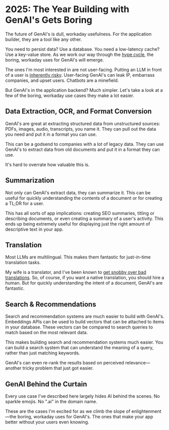 # 2025: The Year Building with GenAI's Gets Boring

The future of GenAI's is dull, workaday usefulness. For the application builder, they are a tool like any other.

You need to persist data? Use a database. You need a low-latency cache? Use a key-value store. As we work our way through the [hype cycle](https://en.wikipedia.org/wiki/Gartner_hype_cycle), the boring, workaday uses for GenAI's will emerge.

The ones I'm most interested in are not user-facing. Putting an LLM in front of a user is [inherently risky](https://www.lbc.co.uk/news/googles-ai-chatbot-gemini-tells-user-to-please-die-and-you-are-a-burden-on-socie/). User-facing GenAI's can leak IP, embarrass companies, and upset users. Chatbots are a minefield.

But GenAI's in the application backend? Much simpler. Let's take a look at a few of the boring, workaday use cases they make a lot easier.

## Data Extraction, OCR, and Format Conversion

GenAI's are great at extracting structured data from unstructured sources: PDFs, images, audio, transcripts, you name it. They can pull out the data you need and put it in a format you can use.

This can be a godsend to companies with a lot of legacy data. They can use GenAI's to extract data from old documents and put it in a format they can use.

It's hard to overrate how valuable this is.

## Summarization

Not only can GenAI's extract data, they can summarize it. This can be useful for quickly understanding the contents of a document or for creating a TL;DR for a user.

This has all sorts of app implications: creating SEO summaries, titling or describing documents, or even creating a summary of a user's activity. This ends up being extremely useful for displaying just the right amount of descriptive text in your app.

## Translation

Most LLMs are multilingual. This makes them fantastic for just-in-time translation tasks.

My wife is a translator, and I've been known to [get snobby over bad translations](https://x.com/mattpocockuk/status/1830937534936789026). So, of course, if you want a native translation, you should hire a human. But for quickly understanding the intent of a document, GenAI's are fantastic.

## Search & Recommendations

Search and recommendation systems are much easier to build with GenAI's. Embeddings APIs can be used to build vectors that can be attached to items in your database. These vectors can be compared to search queries to match based on the most relevant data.

This makes building search and recommendation systems much easier. You can build a search system that can understand the meaning of a query, rather than just matching keywords.

GenAI's can even re-rank the results based on perceived relevance—another tricky problem that just got easier.

## GenAI Behind the Curtain

Every use case I've described here largely hides AI behind the scenes. No sparkle emojis. No ".ai" in the domain name.

These are the cases I'm excited for as we climb the slope of enlightenment—the boring, workaday uses for GenAI's. The ones that make your app better without your users even knowing.
